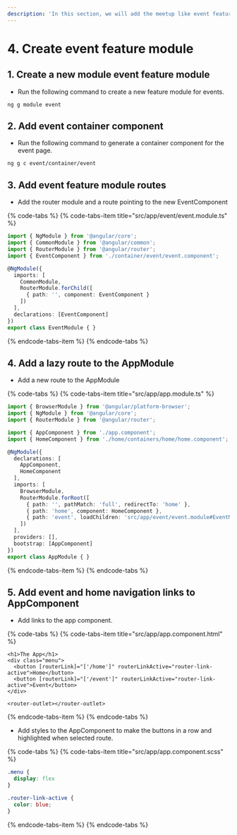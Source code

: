 ```yaml
---
description: 'In this section, we will add the meetup like event feature module.'
---
```


# 4. Create event feature module

## 1. Create a new module event feature module

* Run the following command to create a new feature module for events.

```text
ng g module event
```

## 2. Add event container component

* Run the following command to generate a container component for the event page.

```text
ng g c event/container/event
```

## 3. Add event feature module routes

* Add the router module and a route pointing to the new EventComponent

{% code-tabs %}
{% code-tabs-item title="src/app/event/event.module.ts" %}
```typescript
import { NgModule } from '@angular/core';
import { CommonModule } from '@angular/common';
import { RouterModule } from '@angular/router';
import { EventComponent } from './container/event/event.component';

@NgModule({
  imports: [
    CommonModule,
    RouterModule.forChild([
      { path: '', component: EventComponent }
    ])
  ],
  declarations: [EventComponent]
})
export class EventModule { }

```
{% endcode-tabs-item %}
{% endcode-tabs %}

## 4.  Add a lazy route to the AppModule

* Add a new route to the AppModule

{% code-tabs %}
{% code-tabs-item title="src/app/app.module.ts" %}
```typescript
import { BrowserModule } from '@angular/platform-browser';
import { NgModule } from '@angular/core';
import { RouterModule } from '@angular/router';

import { AppComponent } from './app.component';
import { HomeComponent } from './home/containers/home/home.component';

@NgModule({
  declarations: [
    AppComponent,
    HomeComponent
  ],
  imports: [
    BrowserModule,
    RouterModule.forRoot([
      { path: '', pathMatch: 'full', redirectTo: 'home' },
      { path: 'home', component: HomeComponent },
      { path: 'event', loadChildren: 'src/app/event/event.module#EventModule' },
    ])
  ],
  providers: [],
  bootstrap: [AppComponent]
})
export class AppModule { }

```
{% endcode-tabs-item %}
{% endcode-tabs %}

## 5. Add event and home navigation links to AppComponent

* Add links to the app component.

{% code-tabs %}
{% code-tabs-item title="src/app/app.component.html" %}
```markup
<h1>The App</h1>
<div class="menu">
  <button [routerLink]="['/home']" routerLinkActive="router-link-active">Home</button>
  <button [routerLink]="['/event']" routerLinkActive="router-link-active">Event</button>
</div>
​
<router-outlet></router-outlet>

```
{% endcode-tabs-item %}
{% endcode-tabs %}

* Add styles to the AppComponent to make the buttons in a row and highlighted when selected route.

{% code-tabs %}
{% code-tabs-item title="src/app/app.component.scss" %}
```css
.menu {
  display: flex
}

.router-link-active {
  color: blue;
}

```
{% endcode-tabs-item %}
{% endcode-tabs %}

